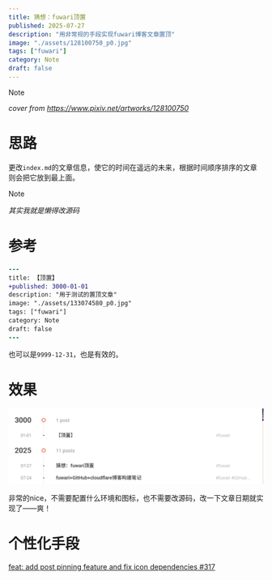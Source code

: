 ```yaml
---
title: 猜想：fuwari顶置
published: 2025-07-27
description: "用非常规的手段实现fuwari博客文章置顶"
image: "./assets/128100750_p0.jpg"
tags: ["fuwari"]
category: Note
draft: false
---
```

> [!NOTE]
> _cover from https://www.pixiv.net/artworks/128100750_

# 思路

更改`index.md`的文章信息，使它的时间在遥远的未来，根据时间顺序排序的文章则会把它放到最上面。

> [!NOTE]
> _其实我就是懒得改源码_

# 参考

```diff lang="markdown"
---
title: 【顶置】
+published: 3000-01-01
description: "用于测试的置顶文章"
image: "./assets/133074580_p0.jpg"
tags: ["fuwari"]
category: Note
draft: false
---
```
也可以是`9999-12-31`，也是有效的。
# 效果
![alt text](assets/image.png)

非常的nice，不需要配置什么环境和图标，也不需要改源码，改一下文章日期就实现了——爽！

# 个性化手段

 [feat: add post pinning feature and fix icon dependencies #317](https://github.com/saicaca/fuwari/pull/317)
